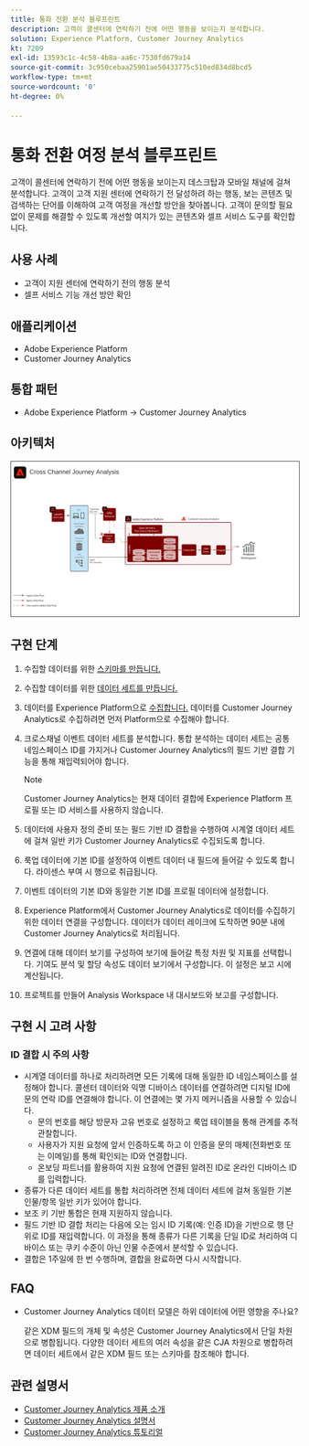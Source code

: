 ```yaml
---
title: 통화 전환 분석 블루프린트
description: 고객이 콜센터에 연락하기 전에 어떤 행동을 보이는지 분석합니다.
solution: Experience Platform, Customer Journey Analytics
kt: 7209
exl-id: 13593c1c-4c58-4b8a-aa6c-7530fd679a14
source-git-commit: 3c950cebaa25901ae50433775c510ed834d8bcd5
workflow-type: tm+mt
source-wordcount: '0'
ht-degree: 0%

---
```


# 통화 전환 여정 분석 블루프린트

고객이 콜센터에 연락하기 전에 어떤 행동을 보이는지 데스크탑과 모바일 채널에 걸쳐 분석합니다. 고객이 고객 지원 센터에 연락하기 전 달성하려 하는 행동, 보는 콘텐츠 및 검색하는 단어를 이해하여 고객 여정을 개선할 방안을 찾아봅니다. 고객이 문의할 필요 없이 문제를 해결할 수 있도록 개선할 여지가 있는 콘텐츠와 셀프 서비스 도구를 확인합니다.

## 사용 사례

* 고객이 지원 센터에 연락하기 전의 행동 분석
* 셀프 서비스 기능 개선 방안 확인

## 애플리케이션

* Adobe Experience Platform
* Customer Journey Analytics

## 통합 패턴

* Adobe Experience Platform → Customer Journey Analytics

## 아키텍처

<img src="assets/CJA.svg" alt="Customer Journey Analytics 블루프린트를 위한 참조 아키텍처" style="border:1px solid #4a4a4a" />

## 구현 단계

1. 수집할 데이터를 위한 [스키마를 만듭니다.](https://experienceleague.adobe.com/?recommended=ExperiencePlatform-D-1-2021.1.xdm)
1. 수집할 데이터를 위한 [데이터 세트를 만듭니다.](https://experienceleague.adobe.com/docs/platform-learn/tutorials/data-ingestion/create-datasets-and-ingest-data.html?lang=ko)
1. 데이터를 Experience Platform으로 [수집합니다.](https://experienceleague.adobe.com/?recommended=ExperiencePlatform-D-1-2020.1.dataingestion&amp;lang=ko)
데이터를 Customer Journey Analytics로 수집하려면 먼저 Platform으로 수집해야 합니다.
1. 크로스채널 이벤트 데이터 세트를 분석합니다.
통합 분석하는 데이터 세트는 공통 네임스페이스 ID를 가지거나 Customer Journey Analytics의 필드 기반 결합 기능을 통해 재입력되어야 합니다.  

   >[!NOTE]
   >
   >Customer Journey Analytics는 현재 데이터 결합에 Experience Platform 프로필 또는 ID 서비스를 사용하지 않습니다.

1. 데이터에 사용자 정의 준비 또는 필드 기반 ID 결합을 수행하여 시계열 데이터 세트에 걸쳐 일반 키가 Customer Journey Analytics로 수집되도록 합니다.
1. 룩업 데이터에 기본 ID를 설정하여 이벤트 데이터 내 필드에 들어갈 수 있도록 합니다. 라이센스 부여 시 행으로 취급됩니다.
1. 이벤트 데이터의 기본 ID와 동일한 기본 ID를 프로필 데이터에 설정합니다.
1. Experience Platform에서 Customer Journey Analytics로 데이터를 수집하기 위한 데이터 연결을 구성합니다. 데이터가 데이터 레이크에 도착하면 90분 내에 Customer Journey Analytics로 처리됩니다.
1. 연결에 대해 데이터 보기를 구성하여 보기에 들어갈 특정 차원 및 지표를 선택합니다. 기여도 분석 및 할당 속성도 데이터 보기에서 구성합니다. 이 설정은 보고 시에 계산됩니다.
1. 프로젝트를 만들어 Analysis Workspace 내 대시보드와 보고를 구성합니다.

## 구현 시 고려 사항

### ID 결합 시 주의 사항

* 시계열 데이터를 하나로 처리하려면 모든 기록에 대해 동일한 ID 네임스페이스를 설정해야 합니다. 콜센터 데이터와 익명 디바이스 데이터를 연결하려면 디지털 ID에 문의 연락 ID를 연결해야 합니다. 이 연결에는 몇 가지 메커니즘을 사용할 수 있습니다.
   * 문의 번호를 해당 방문자 고유 번호로 설정하고 룩업 테이블을 통해 관계를 추적 관찰합니다.
   * 사용자가 지원 요청에 앞서 인증하도록 하고 이 인증을 문의 매체(전화번호 또는 이메일)를 통해 확인되는 ID와 연결합니다.
   * 온보딩 파트너를 활용하여 지원 요청에 연결된 알려진 ID로 온라인 디바이스 ID를 입력합니다.
* 종류가 다른 데이터 세트를 통합 처리하려면 전체 데이터 세트에 걸쳐 동일한 기본 인물/항목 일반 키가 있어야 합니다.
* 보조 키 기반 통합은 현재 지원하지 않습니다.
* 필드 기반 ID 결합 처리는 다음에 오는 임시 ID 기록(예: 인증 ID)을 기반으로 행 단위로 ID를 재입력합니다. 이 과정을 통해 종류가 다른 기록을 단일 ID로 처리하여 디바이스 또는 쿠키 수준이 아닌 인물 수준에서 분석할 수 있습니다.
* 결합은 1주일에 한 번 수행하며, 결합을 완료하면 다시 시작합니다.

## FAQ

* Customer Journey Analytics 데이터 모델은 하위 데이터에 어떤 영향을 주나요?

   같은 XDM 필드의 개체 및 속성은 Customer Journey Analytics에서 단일 차원으로 병합됩니다. 다양한 데이터 세트의 여러 속성을 같은 CJA 차원으로 병합하려면 데이터 세트에서 같은 XDM 필드 또는 스키마를 참조해야 합니다.

## 관련 설명서

* [Customer Journey Analytics 제품 소개](https://helpx.adobe.com/kr/legal/product-descriptions/customer-journey-analytics.html)
* [Customer Journey Analytics 설명서](https://experienceleague.adobe.com/docs/customer-journey-analytics.html?lang=ko)
* [Customer Journey Analytics 튜토리얼](https://experienceleague.adobe.com/docs/customer-journey-analytics-learn/tutorials/overview.html?lang=ko)
